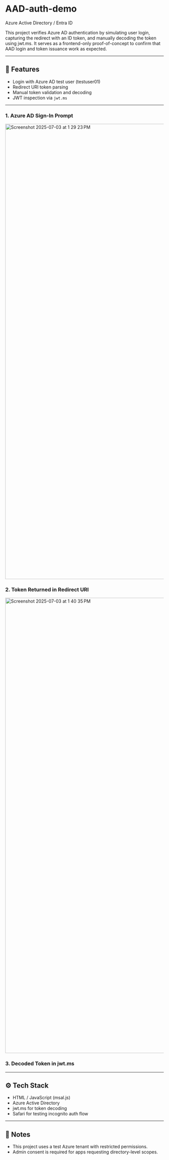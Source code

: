 # AAD-auth-demo
Azure Active Directory / Entra ID

This project verifies Azure AD authentication by simulating user login, capturing the redirect with an ID token, and manually decoding the token using jwt.ms. It serves as a frontend-only proof-of-concept to confirm that AAD login and token issuance work as expected.

---

## 🔐 Features
- Login with Azure AD test user (testuser01)
- Redirect URI token parsing
- Manual token validation and decoding
- JWT inspection via `jwt.ms`

---


### 1. Azure AD Sign-In Prompt
<img width="1440" alt="Screenshot 2025-07-03 at 1 29 23 PM" src="https://github.com/user-attachments/assets/e73ccb01-f61c-42f6-8add-392623d82644" />


### 2. Token Returned in Redirect URI
<img width="1440" alt="Screenshot 2025-07-03 at 1 40 35 PM" src="https://github.com/user-attachments/assets/7e0ba27e-a257-4534-a279-8b80971e5005" />


### 3. Decoded Token in jwt.ms



---

## ⚙️ Tech Stack
- HTML / JavaScript (msal.js)
- Azure Active Directory
- jwt.ms for token decoding
- Safari for testing incognito auth flow

---

## 📝 Notes
- This project uses a test Azure tenant with restricted permissions.
- Admin consent is required for apps requesting directory-level scopes.
